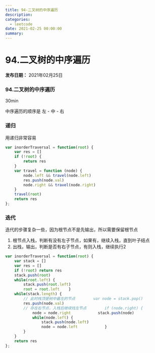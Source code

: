 ```yaml
---
title: 94-二叉树的中序遍历
description: 
categories:
  - leetcode
date: 2021-02-25 00:00:00
summary: 
---
```


# 94.二叉树的中序遍历

**发布日期：** 2021年02月25日

### 94.二叉树的中序遍历

30min

中序遍历的顺序是 左 - 中 - 右

### 递归

用递归非常容易

```javascript
var inorderTraversal = function(root) {
    var res = []
    if (!root) {
        return res
    }
    var travel = function (node) {
        node.left && travel(node.left)
        res.push(node.val)
        node.right && travel(node.right)
    }
    travel(root)
    return res
};
```

### 迭代

迭代的步骤复杂一些，因为根节点不是先输出，所以需要保留根节点

1. 根节点入栈，判断有没有左子节点，如果有，继续入栈，直到叶子结点
1. 出栈，输出，判断是否有右子节点，有则入栈，继续执行2
```javascript
var inorderTraversal = function(root) {
    var stack = []
    var res = []
    if (!root) return res
    stack.push(root)
    while(root.left) {
        stack.push(root.left)
        root = root.left    }
    while(stack.length) {
        // 此时栈顶是树中最左的节点        var node = stack.pop()
        res.push(node.val)
        // 存在右节点，入栈后继续找左节点        if (node.right) {
            node = node.right            stack.push(node)
            while(node.left) {
                stack.push(node.left)
                node = node.left            }
        }
    }
    return res
};
```

